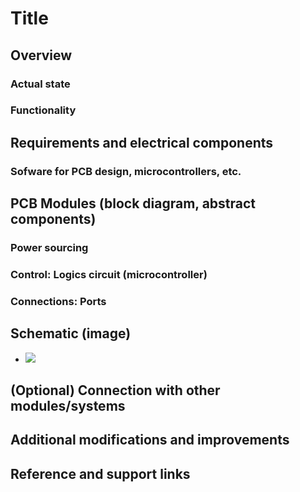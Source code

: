 # Title

## Overview

### Actual state
### Functionality

## Requirements and electrical components

### Sofware for PCB design, microcontrollers, etc.

## PCB Modules (block diagram, abstract components)
### Power sourcing
### Control: Logics circuit (microcontroller)
### Connections: Ports

## Schematic (image)
- <img src='./images/TItle-of-pic.png' width='' />

## (Optional) Connection with other modules/systems

## Additional modifications and improvements

## Reference and support links


